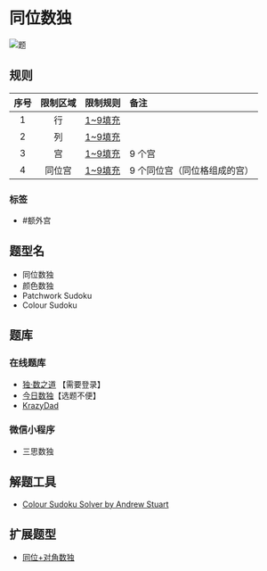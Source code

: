 # 同位数独
<!-- START doctoc generated TOC please keep comment here to allow auto update -->
<!-- DON'T EDIT THIS SECTION, INSTEAD RE-RUN doctoc TO UPDATE -->

<!-- END doctoc generated TOC please keep comment here to allow auto update -->

![题](https://cn.sudoku.today/pic/color9sameposition/19550_451838.png)

## 规则

| 序号  | 限制区域 | 限制规则    | 备注              |
|:---:|:----:|:--------|:----------------|
|  1  |  行   | [1~9填充] |                 |
|  2  |  列   | [1~9填充] |                 |
|  3  |  宫   | [1~9填充] | 9 个宫            |
|  4  | 同位宫  | [1~9填充] | 9 个同位宫（同位格组成的宫） |

### 标签

- #额外宫

## 题型名

- 同位数独
- 颜色数独
- Patchwork Sudoku
- Colour Sudoku

## 题库

### 在线题库

- [独·数之道](http://www.sudokufans.org.cn/lx/game.index.php?type=x3) 【需要登录】
- [今日数独]【选题不便】
- [KrazyDad](https://krazydad.com/play/patchwork/)

### 微信小程序

- 三思数独

## 解题工具

- [Colour Sudoku Solver by Andrew Stuart](https://www.sudokuwiki.org/coloursudoku.htm)

## 扩展题型

- [同位+对角数独](同位+对角数独.md)

[1~9填充]: ../../../../../rules/rules.md#1to9填充

[今日数独]: https://cn.sudoku.today/g-color-sudoku/
